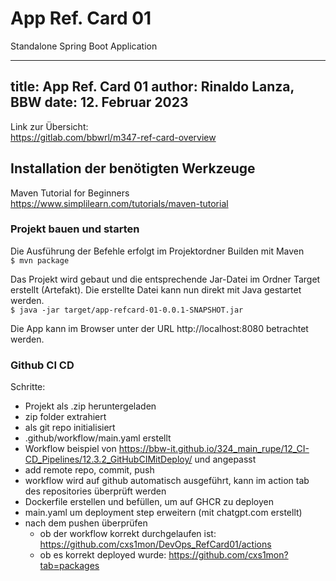 
# App Ref. Card 01
Standalone Spring Boot Application

---
title: App Ref. Card 01
author: Rinaldo Lanza, BBW
date: 12. Februar 2023
---


Link zur Übersicht:<br/>
https://gitlab.com/bbwrl/m347-ref-card-overview


## Installation der benötigten Werkzeuge

Maven Tutorial for Beginners<br/>
https://www.simplilearn.com/tutorials/maven-tutorial



### Projekt bauen und starten
Die Ausführung der Befehle erfolgt im Projektordner
Builden mit Maven<br/>
```$ mvn package```

Das Projekt wird gebaut und die entsprechende Jar-Datei im Ordner Target erstellt (Artefakt).
Die erstellte Datei kann nun direkt mit Java gestartet werden.<br/>
```$ java -jar target/app-refcard-01-0.0.1-SNAPSHOT.jar```

Die App kann im Browser unter der URL http://localhost:8080 betrachtet werden.


### Github CI CD
Schritte: 
- Projekt als .zip heruntergeladen
- zip folder extrahiert
- als git repo initialisiert
- .github/workflow/main.yaml erstellt
- Workflow beispiel von https://bbw-it.github.io/324_main_rupe/12_CI-CD_Pipelines/12.3.2_GitHubCIMitDeploy/ und angepasst
- add remote repo, commit, push
- workflow wird auf github automatisch ausgeführt, kann im action tab des repositories überprüft werden
- Dockerfile erstellen und befüllen, um auf GHCR zu deployen
- main.yaml um deployment step erweitern (mit chatgpt.com erstellt)
- nach dem pushen überprüfen
  - ob der workflow korrekt durchgelaufen ist: https://github.com/cxs1mon/DevOps_RefCard01/actions
  - ob es korrekt deployed wurde: https://github.com/cxs1mon?tab=packages






